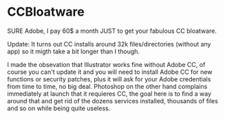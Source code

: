 # CCBloatware
SURE Adobe, I pay 60$ a month JUST to get your fabulous CC bloatware.

Update: It turns out CC installs around 32k files/directories (without any app) so it migth take a bit longer than I though.

I made the obsevation that Illustrator works fine without Adobe CC, of course you can't update it and you will need to install Adobe CC for new functions or security patches, plus it will ask for your Adobe credentials from time to time, no big deal. Photoshop on the other hand complains immediately at launch that it requieres CC, the goal here is to find a way around that and get rid of the dozens services installed, thousands of files and so on while being quite useless.
